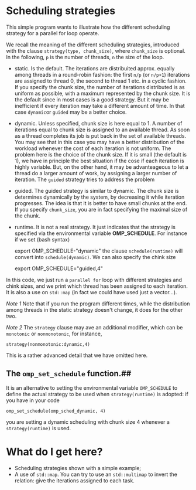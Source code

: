 # Scheduling strategies

This simple program wants to illustrate how the different scheduling strategy for a parallel for loop operate.

We recall the meaning of the different scheduling strategies, introduced with the clause `strategy(type, chunk_size)`, where `chunk_size` is optional.
In the following, `p` is the number of threads, `n` the size of the loop.

- static. Is the default. The iterations are distribuited approx. equally among threads in a round-robin fashion: the first `n/p` (or `n/p+1`) iterations are assigned to thread 0, the second to thread 1 etc. in a cyclic fashion. If you specify the chunk size, the number of iterations distributed is as uniform as possible, with a maximum represented by the chunk size.  It is the default since in most cases is a good strategy. But it may be inefficient if every iteration may take a different amount of time. In that case `dynamic`or `guided` may be a better choice.

- dynamic. Unless specified, chunk size is here equal to 1. A number of iterations equal to chunk size is assigned to an available thread. As soon as a thread completes its job is put back in the set of available threads. You may see that in this case you may have a better distribution of the workload whenever the cost of each iteration is not uniform. The problem here is the choice of the chunk size. If it is small (the default is 1), we have in principle the best situation if the cose if each iteration is highly variable. But, on the other hand, it may be advanteageous to let a thread do a larger amount of work, by assigning a larger number of iteration. The `guided` strategy tries to address the problem

- guided. The guided strategy is similar to dynamic. The chunk size is determines dynamically by the system, by decreasing it while iteration
progresses. The idea is that it is better to have small chunks at the end. If you specify `chunk_size`, you are in fact specifying the maximal size of the chunk.

- runtime. It is not a real strategy. It just indicates that the strategy is specified via the environmental variable **OMP_SCHEDULE**. For instance if we set (bash syntax)

	export OMP_SCHEDULE-"dynamic"
the clause `schedule(runtime)` will convert into `schedule(dynamic)`. We can also specify the chink size

	export OMP_SCHEDULE="guided,4"

In this code, we just run a `parallel for` loop with different strategies and chink sizes, and we print which thread has been assigned to each iteration. It is also a use on `std::map` (in fact we could have used just a vector...).



*Note 1* Note that if you run the program different times, while the distribution among threads in the static strategy doesn't change, it does for the
other two.

*Note 2* The `strategy` clause may ave an additional modifier, which can be `monotonic` or `nonmonotonic`, for instance,

	strategy(nonmonotonic:dynamic,4)
This is a rather advanced detail that we have omitted here. 


## The `omp_set_schedule` function.## 
It is an alternative to setting the environmental variable `OMP_SCHEDULE` to define the actual strategy to be used when `strategy(runtime)` is adopted: if you have in your code

	omp_set_schedule(omp_sched_dynamic, 4)
you are setting a dynamic scheduling with chunk size 4 whenever a `strategy(runtime)` is used. 

 

# What do I get here?
- Scheduling strategies shown with a simple example;
- A use of `std::map`. You can try to use an `std::multimap` to invert the relation: give the iterations assigned to each task.
